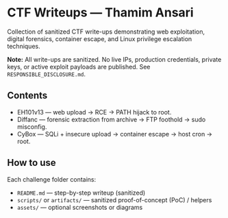 # CTF Writeups — Thamim Ansari

Collection of sanitized CTF write-ups demonstrating web exploitation, digital forensics, container escape, and Linux privilege escalation techniques.

**Note:** All write-ups are sanitized. No live IPs, production credentials, private keys, or active exploit payloads are published. See `RESPONSIBLE_DISCLOSURE.md`.

## Contents
- EH101v13 — web upload -> RCE -> PATH hijack to root.
- Diffanc — forensic extraction from archive -> FTP foothold -> sudo misconfig.
- CyBox — SQLi + insecure upload -> container escape -> host cron -> root.

## How to use
Each challenge folder contains:
- `README.md` — step-by-step writeup (sanitized)
- `scripts/` or `artifacts/` — sanitized proof-of-concept (PoC) / helpers
- `assets/` — optional screenshots or diagrams
